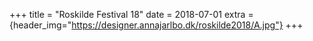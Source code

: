 +++
title = "Roskilde Festival 18"
date = 2018-07-01
extra = {header_img="https://designer.annajarlbo.dk/roskilde2018/A.jpg"}
+++

<div data-nanogallery2='{
    "thumbnailHeight":  150,
    "thumbnailWidth":   150
  }'>
  <a href="https://designer.annajarlbo.dk/roskilde2018/A.jpg"></a>
  <a href="https://designer.annajarlbo.dk/roskilde2018/C-759x1265.jpg"></a>
  <a href="https://designer.annajarlbo.dk/roskilde2018/D-759x1265.jpg"></a>
  <a href="https://designer.annajarlbo.dk/roskilde2018/I-759x397.jpg"></a>
  <a href="https://designer.annajarlbo.dk/roskilde2018/J-759x1265.jpg"></a>
  <a href="https://designer.annajarlbo.dk/roskilde2018/K-759x1265.jpg"></a>
  <a href="https://designer.annajarlbo.dk/roskilde2018/O-759x1139.jpg"></a>
  <a href="https://designer.annajarlbo.dk/roskilde2018/P-759x1139.jpg"></a>
</div>
